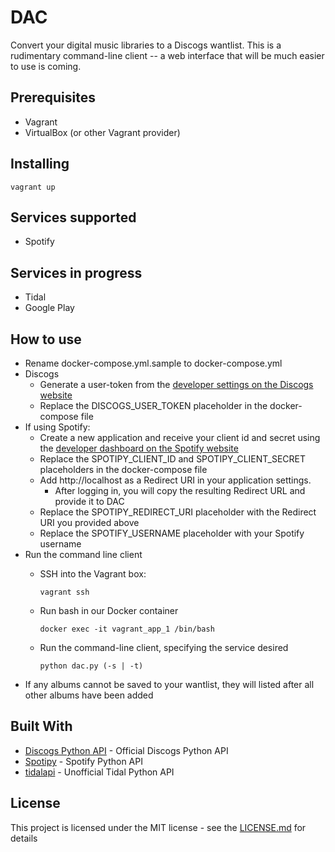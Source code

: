 # DAC
Convert your digital music libraries to a Discogs wantlist. This is a
rudimentary command-line client -- a web interface that will be much easier to
use is coming.

## Prerequisites
- Vagrant
- VirtualBox (or other Vagrant provider)

## Installing
```
vagrant up
```

## Services supported
- Spotify

## Services in progress
- Tidal
- Google Play

## How to use
- Rename docker-compose.yml.sample to docker-compose.yml
- Discogs
    - Generate a user-token from the
      [developer settings on the Discogs website](https://www.discogs.com/settings/developers)
    - Replace the DISCOGS_USER_TOKEN placeholder in the docker-compose file
- If using Spotify:
    - Create a new application and receive your client id and secret using the
    [developer dashboard on the Spotify website](https://developer.spotify.com/dashboard/applications)
    - Replace the SPOTIPY_CLIENT_ID and SPOTIPY_CLIENT_SECRET placeholders
    in the docker-compose file
    - Add http://localhost as a Redirect URI in your application settings.
        - After logging in, you will copy the resulting Redirect URL and provide
        it to DAC
    - Replace the SPOTIPY_REDIRECT_URI placeholder with the Redirect URI you
    provided above
    - Replace the SPOTIFY_USERNAME placeholder with your Spotify username
- Run the command line client
    - SSH into the Vagrant box:

        ```
        vagrant ssh
        ```

    - Run bash in our Docker container

        ```
        docker exec -it vagrant_app_1 /bin/bash
        ```

    - Run the command-line client, specifying the service desired

        ```
        python dac.py (-s | -t)
        ```
- If any albums cannot be saved to your wantlist, they will listed after
all other albums have been added


## Built With
- [Discogs Python API](https://github.com/discogs/discogs_client) -
Official Discogs Python API
- [Spotipy](http://spotipy.readthedocs.io/en/latest/#) -
Spotify Python API
- [tidalapi](https://pythonhosted.org/tidalapi/#) -
Unofficial Tidal Python API

## License
This project is licensed under the MIT license -
see the [LICENSE.md](LICENSE.md) for details
